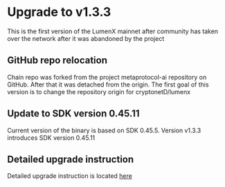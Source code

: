 # Upgrade to v1.3.3

This is the first version of the LumenX mainnet after community has taken over the network after it was abandoned by the project

## GitHub repo relocation

Chain repo was forked from the project metaprotocol-ai repository on GitHub. After that it was detached from the origin. The first goal of this version is to change the repository origin for cryptonetD/lumenx

## Update to SDK version 0.45.11

Current version of the binary is based on SDK 0.45.5. Version v1.3.3 introduces SDK version 0.45.11

## Detailed upgrade instruction

Detailed upgrade instruction is located [here](./v1.3.3-upgrade.md)